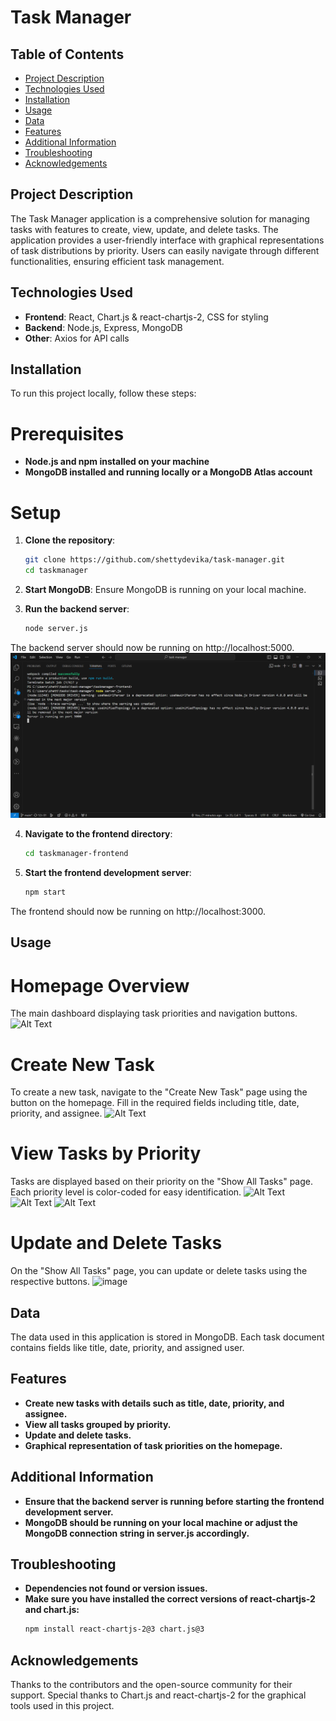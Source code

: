 # Task Manager

## Table of Contents

- [Project Description](#project-description)
- [Technologies Used](#technologies-used)
- [Installation](#installation)
- [Usage](#usage)
- [Data](#data)
- [Features](#features)
- [Additional Information](#additional-information)
- [Troubleshooting](#troubleshooting)
- [Acknowledgements](#acknowledgements)

## Project Description

The Task Manager application is a comprehensive solution for managing tasks with features to create, view, update, and delete tasks. The application provides a user-friendly interface with graphical representations of task distributions by priority. Users can easily navigate through different functionalities, ensuring efficient task management.

## Technologies Used

- **Frontend**: React, Chart.js & react-chartjs-2, CSS for styling
- **Backend**: Node.js, Express, MongoDB
- **Other**: Axios for API calls

## Installation

To run this project locally, follow these steps:

# Prerequisites

- **Node.js and npm installed on your machine**
- **MongoDB installed and running locally or a MongoDB Atlas account**

# Setup

1. **Clone the repository**:
    ```sh
    git clone https://github.com/shettydevika/task-manager.git
    cd taskmanager

2. **Start MongoDB**:
Ensure MongoDB is running on your local machine.
    
3. **Run the backend server**:
    ```sh        
    node server.js

The backend server should now be running on http://localhost:5000.
![Alt Text](images/backend.png)

4. **Navigate to the frontend directory**:
    ```sh
    cd taskmanager-frontend

5. **Start the frontend development server**:
   ```sh
   npm start

The frontend should now be running on http://localhost:3000.

## Usage

# Homepage Overview

The main dashboard displaying task priorities and navigation buttons.
![Alt Text](images/homepage.png)

# Create New Task

To create a new task, navigate to the "Create New Task" page using the button on the homepage. Fill in the required fields including title, date, priority, and assignee.
![Alt Text](images/createnewtask.png)

# View Tasks by Priority

Tasks are displayed based on their priority on the "Show All Tasks" page. Each priority level is color-coded for easy identification.
![Alt Text](images/showtasks1.png)
![Alt Text](images/showtasks2.png)
![Alt Text](images/showtasks3.png)

# Update and Delete Tasks

On the "Show All Tasks" page, you can update or delete tasks using the respective buttons.
<img width="960" alt="image" src="https://github.com/user-attachments/assets/60b1ebfc-c7f3-49a8-b781-4521087e1bc7">

## Data

The data used in this application is stored in MongoDB. Each task document contains fields like title, date, priority, and assigned user.

## Features

- **Create new tasks with details such as title, date, priority, and assignee.**
- **View all tasks grouped by priority.**
- **Update and delete tasks.**
- **Graphical representation of task priorities on the homepage.**

## Additional Information

- **Ensure that the backend server is running before starting the frontend development server.**
- **MongoDB should be running on your local machine or adjust the MongoDB connection string in server.js accordingly.**


## Troubleshooting

- **Dependencies not found or version issues.**
- **Make sure you have installed the correct versions of react-chartjs-2 and chart.js:**
    ```sh
    npm install react-chartjs-2@3 chart.js@3

## Acknowledgements

Thanks to the contributors and the open-source community for their support.
Special thanks to Chart.js and react-chartjs-2 for the graphical tools used in this project.
